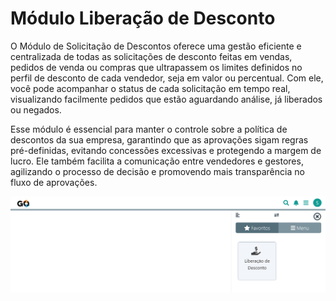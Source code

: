# Módulo Liberação de Desconto

O Módulo de Solicitação de Descontos oferece uma gestão eficiente e centralizada de todas as solicitações de desconto feitas em vendas, pedidos de venda ou compras que ultrapassem os limites definidos no perfil de desconto de cada vendedor, seja em valor ou percentual. Com ele, você pode acompanhar o status de cada solicitação em tempo real, visualizando facilmente pedidos que estão aguardando análise, já liberados ou negados.

Esse módulo é essencial para manter o controle sobre a política de descontos da sua empresa, garantindo que as aprovações sigam regras pré-definidas, evitando concessões excessivas e protegendo a margem de lucro. Ele também facilita a comunicação entre vendedores e gestores, agilizando o processo de decisão e promovendo mais transparência no fluxo de aprovações.

![](/erp-v2/marketplace/extensions/br.com.gestao-online.module.liberacao-desconto/assets/modulo_liberacao_desconto_01.png)